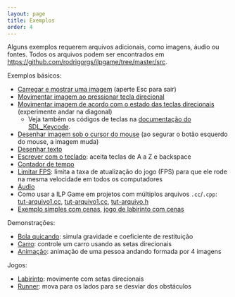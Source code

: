 ```yaml
---
layout: page
title: Exemplos
order: 4
---
```


Alguns exemplos requerem arquivos adicionais, como imagens, áudio ou fontes. Todos os arquivos podem ser encontrados em <https://github.com/rodrigorgs/ilpgame/tree/master/src>.

Exemplos básicos:

- [Carregar e mostrar uma imagem](src/tut-imagem.cc) (aperte Esc para sair)
- [Movimentar imagem ao pressionar tecla direcional](src/tut-keypress.cc)
- [Movimentar imagem de acordo com o estado das teclas direcionais](src/tut-keystate.cc) (experimente andar na diagonal)
  + Veja também os códigos de teclas na [documentação do SDL_Keycode](src/https://wiki.libsdl.org/SDL_Keycode).
- [Desenhar imagem sob o cursor do mouse](src/tut-mouse.cc) (ao segurar o botão esquerdo do mouse, a imagem muda)
- [Desenhar texto](src/tut-texto.cc)
- [Escrever com o teclado](src/tut-escreve.cc): aceita teclas de A a Z e backspace
- [Contador de tempo](src/tut-timer.cc)
- [Limitar FPS](src/tut-limitfps.cc): limita a taxa de atualização do jogo (FPS) para que ele rode na mesma velocidade em todos os computadores
- [Áudio](src/tut-audio.cc)
- Como usar a ILP Game em projetos com múltiplos arquivos `.cc`/`.cpp`: [tut-arquivo1.cc](src/tut-arquivo1.cc), [tut-arquivo1.cc](src/tut-arquivo1.cc), [tut-arquivo.h](src/tut-arquivo.h)
- [Exemplo simples com cenas](src/tut-cena.cc), [jogo de labirinto com cenas](src/jogo-labirinto-cena.cc)

Demonstrações:

- [Bola quicando](src/demo-quica.cc): simula gravidade e coeficiente de restituição
- [Carro](src/demo-carro.cc): controle um carro usando as setas direcionais
- [Animação](src/demo-anima.cc): animação de uma pessoa andando formada por 4 imagens

Jogos:

- [Labirinto](src/jogo-labirinto.cc): movimente com setas direcionais
- [Runner](src/jogo-runner.cc): mova para os lados para se desviar dos obstáculos

